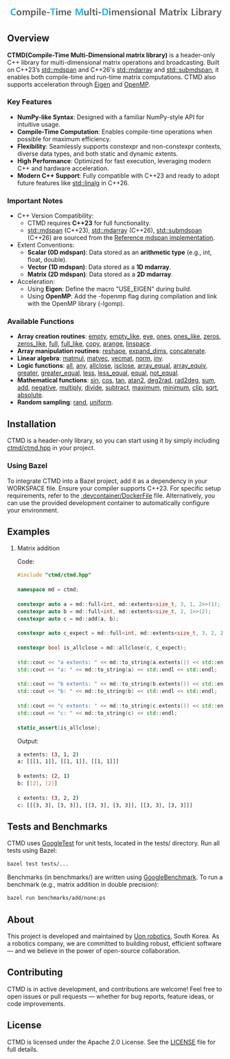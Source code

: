 <div align="center">
  <img src="logo.png" width="800" alt="Compile-Time Multi-Dimensional Matrix Library" />
</div>

## Overview
**CTMD(Compile-Time Multi-Dimensional matrix library)** is a header-only C++ library for multi-dimensional matrix operations and broadcasting. Built on C++23’s [std::mdspan](https://en.cppreference.com/w/cpp/container/mdspan) and C++26's [std::mdarray](https://www.open-std.org/jtc1/sc22/wg21/docs/papers/2022/p1684r2.html) and [std::submdspan](https://www.open-std.org/jtc1/sc22/wg21/docs/papers/2023/p2630r4.html), it enables both compile-time and run-time matrix computations. CTMD also supports acceleration through [Eigen](https://eigen.tuxfamily.org/) and [OpenMP](https://www.openmp.org/).

### Key Features
- **NumPy-like Syntax**: Designed with a familiar NumPy-style API for intuitive usage.
- **Compile-Time Computation**: Enables compile-time operations when possible for maximum efficiency.
- **Flexibility**: Seamlessly supports constexpr and non-constexpr contexts, diverse data types, and both static and dynamic extents.
- **High Performance**: Optimized for fast execution, leveraging modern C++ and hardware acceleration.
- **Modern C++ Support**: Fully compatible with C++23 and ready to adopt future features like [std::linalg](https://www.open-std.org/jtc1/sc22/wg21/docs/papers/2023/p1673r12.html) in C++26.

### Important Notes
- C++ Version Compatibility:
  - CTMD requires **C++23** for full functionality.
  - [std::mdspan](https://en.cppreference.com/w/cpp/container/mdspan) (C++23), [std::mdarray](https://www.open-std.org/jtc1/sc22/wg21/docs/papers/2022/p1684r2.html) (C++26), [std::submdspan](https://www.open-std.org/jtc1/sc22/wg21/docs/papers/2023/p2630r4.html) (C++26) are sourced from the [Reference mdspan implementation](https://github.com/kokkos/mdspan).
- Extent Conventions:
  - **Scalar (0D mdspan)**: Data stored as an **arithmetic type** (e.g., int, float, double).
  - **Vector (1D mdspan)**: Data stored as a **1D mdarray**.
  - **Matrix (2D mdspan)**: Data stored as a **2D mdarray**.
- Acceleration:
  - Using **Eigen**: Define the macro "USE_EIGEN" during build.
  - Using **OpenMP**: Add the -fopenmp flag during compilation and link with the OpenMP library (-lgomp).

### Available Functions
- **Array creation routines**: [empty](ctmd/ctmd_empty.hpp), [empty_like](ctmd/ctmd_empty_like.hpp), [eye](ctmd/ctmd_eye.hpp), [ones](ctmd/ctmd_ones.hpp), [ones_like](ctmd/ctmd_ones_like.hpp), [zeros](ctmd/ctmd_zeros.hpp), [zeros_like](ctmd/ctmd_zeros_like.hpp), [full](ctmd/ctmd_full.hpp), [full_like](ctmd/ctmd_full_like.hpp), [copy](ctmd/ctmd_copy.hpp), [arange](ctmd/ctmd_arange.hpp), [linspace](ctmd/ctmd_linspace.hpp).
- **Array manipulation routines**: [reshape](ctmd/ctmd_reshape.hpp), [expand_dims](ctmd/ctmd_expand_dims.hpp), [concatenate](ctmd/ctmd_concatenate.hpp).
- **Linear algebra**: [matmul](ctmd/linalg/ctmd_linalg_matmul.hpp), [matvec](ctmd/linalg/ctmd_linalg_matvec.hpp), [vecmat](ctmd/linalg/ctmd_linalg_vecmat.hpp), [norm](ctmd/linalg/ctmd_linalg_norm.hpp), [inv](ctmd/linalg/ctmd_linalg_inv.hpp).
- **Logic functions**: [all](ctmd/ctmd_all.hpp), [any](ctmd/ctmd_any.hpp), [allclose](ctmd/ctmd_allclose.hpp), [isclose](ctmd/ctmd_isclose.hpp), [array_equal](ctmd/ctmd_array_equal.hpp), [array_equiv](ctmd/ctmd_array_equiv.hpp), [greater](ctmd/ctmd_greater.hpp), [greater_equal](ctmd/ctmd_greater_equal.hpp), [less](ctmd/ctmd_less.hpp), [less_equal](ctmd/ctmd_less_equal.hpp), [equal](ctmd/ctmd_equal.hpp), [not_equal](ctmd/ctmd_not_equal.hpp).
- **Mathematical functions**: [sin](ctmd/ctmd_sin.hpp), [cos](ctmd/ctmd_cos.hpp), [tan](ctmd/ctmd_tan.hpp), [atan2](ctmd/ctmd_atan2.hpp), [deg2rad](ctmd/ctmd_deg2rad.hpp), [rad2deg](ctmd/ctmd_rad2deg.hpp), [sum](ctmd/ctmd_sum.hpp), [add](ctmd/ctmd_add.hpp), [negative](ctmd/ctmd_negative.hpp), [multiply](ctmd/ctmd_multiply.hpp), [divide](ctmd/ctmd_divide.hpp), [subtract](ctmd/ctmd_subtract.hpp), [maximum](ctmd/ctmd_maximum.hpp), [minimum](ctmd/ctmd_minimum.hpp), [clip](ctmd/ctmd_clip.hpp), [sqrt](ctmd/ctmd_sqrt.hpp), [absolute](ctmd/ctmd_absolute.hpp).
- **Random sampling**: [rand](ctmd/random/ctmd_random_rand.hpp), [uniform](ctmd/random/ctmd_random_uniform.hpp).

## Installation
CTMD is a header-only library, so you can start using it by simply including [ctmd/ctmd.hpp](ctmd/ctmd.hpp) in your project.

### Using Bazel
To integrate CTMD into a Bazel project, add it as a dependency in your WORKSPACE file. Ensure your compiler supports C++23. For specific setup requirements, refer to the [.devcontainer/DockerFile](.devcontainer/DockerFile) file. Alternatively, you can use the provided development container to automatically configure your environment.

## Examples

1. Matrix addition

    Code:
    ```cpp
    #include "ctmd/ctmd.hpp"

    namespace md = ctmd;

    constexpr auto a = md::full<int, md::extents<size_t, 3, 1, 2>>(1);
    constexpr auto b = md::full<int, md::extents<size_t, 2, 1>>(2);
    constexpr auto c = md::add(a, b);

    constexpr auto c_expect = md::full<int, md::extents<size_t, 3, 2, 2>>(3);

    constexpr bool is_allclose = md::allclose(c, c_expect);

    std::cout << "a extents: " << md::to_string(a.extents()) << std::endl;
    std::cout << "a: " << md::to_string(a) << std::endl << std::endl;

    std::cout << "b extents: " << md::to_string(b.extents()) << std::endl;
    std::cout << "b: " << md::to_string(b) << std::endl << std::endl;

    std::cout << "c extents: " << md::to_string(c.extents()) << std::endl;
    std::cout << "c: " << md::to_string(c) << std::endl;

    static_assert(is_allclose);
    ```

    Output:
    ```bash
    a extents: (3, 1, 2)
    a: [[[1, 1]], [[1, 1]], [[1, 1]]]

    b extents: (2, 1)
    b: [[2], [2]]

    c extents: (3, 2, 2)
    c: [[[3, 3], [3, 3]], [[3, 3], [3, 3]], [[3, 3], [3, 3]]]
    ```

## Tests and Benchmarks
CTMD uses [GoogleTest](https://github.com/google/googletest) for unit tests, located in the tests/ directory. Run all tests using Bazel:
```bash
bazel test tests/...
```

Benchmarks (in benchmarks/) are written using [GoogleBenchmark](https://github.com/google/benchmark). To run a benchmark (e.g., matrix addition in double precision):
```bash
bazel run benchmarks/add/none:ps
```

## About
This project is developed and maintained by [Uon robotics](https://uonrobotics.com/), South Korea.
As a robotics company, we are committed to building robust, efficient software — and we believe in the power of open-source collaboration.

## Contributing
CTMD is in active development, and contributions are welcome!
Feel free to open issues or pull requests — whether for bug reports, feature ideas, or code improvements.

## License
CTMD is licensed under the Apache 2.0 License. See the [LICENSE](LICENSE) file for full details.
